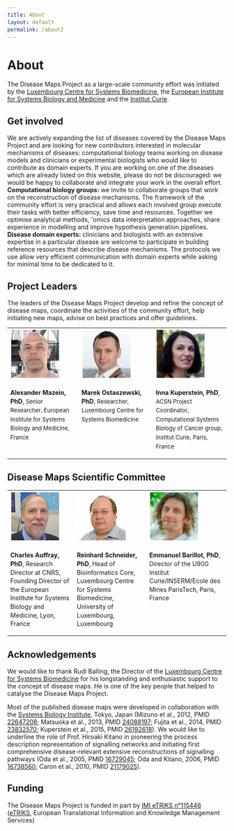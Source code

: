 ```yaml
---
title: About
layout: default
permalink: /about2
---
```

       
# About
        
The Disease Maps Project as a large-scale community effort was initiated by the <a href="http://wwwen.uni.lu/lcsb" target="_blank">Luxembourg Centre for Systems Biomedicine</a>, the <a href="http://www.eisbm.org/" target="_blank">European Institute for Systems Biology and Medicine</a> and the <a href="http://www.institut-curie.org/" target="_blank">Institut Curie</a>.

## Get involved

We are actively expanding the list of diseases covered by the Disease Maps Project and are looking for new contributors interested in molecular mechanisms of diseases: computational biology teams working on disease models and clinicians or experimental biologists who would like to contribute as domain experts. If you are working on one of the diseases which are already listed on this website, please do not be discouraged: we would be happy to collaborate and integrate your work in the overall effort. **Computational biology groups:** we invite to collaborate groups that work on the reconstruction of disease mechanisms. The framework of the community effort is very practical and allows each involved group execute their tasks with better efficiency, save time and resources. Together we optimise analytical methods, 'omics data interpretation approaches, share experience in modelling and improve hypothesis generation pipelines. **Disease domain experts:** clinicians and biologists with an extensive expertise in a particular disease are welcome to participate in building reference resources that describe disease mechanisms. The protocols we use allow very efficient communication with domain experts while asking for minimal time to be dedicated to it.

## Project Leaders
        
<p>The leaders of the Disease Maps Project develop and refine the concept of disease maps, coordinate the activities of the community effort, help initiating new maps, advise on best practices and offer guidelines.</p>

<table>
<tr>
<td style="width: 200px;"><p style="margin:2px; text-align:left;"><img src="../images/team/AlexanderMazein.jpg" width="110"/></p></td>
<td style="width: 200px;"><p style="margin:2px; text-align:left;"><img src="../images/team/MarekOstaszewski.jpg" width="110"/></p></td>
<td style="width: 200px;"><p style="margin:2px; text-align:left;"><img src="../images/team/InnaKuperstein.jpg" width="110"/></p></td>
</tr>
<tr>
<td style="width: 200px; text-align:left; vertical-align:top;"><p style="line-height:140%;"><strong>Alexander Mazein, PhD</strong>, <font size="2">Senior Researcher, European Institute for Systems Biology and Medicine, France</font></p></td>
<td style="width: 200px; text-align:left; vertical-align:top;"><p style="line-height:140%;"><strong>Marek Ostaszewski, PhD</strong>, <font size="2">Researcher, Luxembourg Centre for Systems Biomedicine</font></p></td>
<td style="width: 200px; text-align:left; vertical-align:top;"><p style="line-height:140%;"><strong>Inna Kuperstein, PhD</strong>, <font size="2">ACSN Project Coordinator, Computational Systems Biology of Cancer group, Institut Curie, Paris, France</font></p></td>
</tr>
</table>    
        
## Disease Maps Scientific Committee

<table>
<tr>
<td style="width: 200px;"><p style="margin:2px; text-align:left;"><img src="../images/team/CharlesAuffray.jpg" width="110"/></p></td>
<td style="width: 200px;"><p style="margin:2px; text-align:left;"><img src="../images/team/ReinhardSchneider.jpg" width="110"/></p></td>
<td style="width: 200px;"><p style="margin:2px; text-align:left;"><img src="../images/team/EmmanuelBarillot.jpg" width="110"/></p></td>
</tr>
<tr>
<td style="width: 200px; text-align:left; vertical-align:top;"><p style="line-height:140%;"><strong>Charles Auffray, PhD</strong>, Research Director at CNRS, Founding Director of the European Institute for Systems Biology and Medicine, Lyon, France</font></p></td>
<td style="width: 200px; text-align:left; vertical-align:top;"><p style="line-height:140%;"><strong>Reinhard Schneider, PhD</strong>, Head of Bioinformatics Core, Luxembourg Centre for Systems Biomedicine, University of Luxembourg, Luxembourg</font></p></td>
<td style="width: 200px; text-align:left; vertical-align:top;"><p style="line-height:140%;"><strong>Emmanuel Barillot, PhD</strong>, Director of the U900 Institut Curie/INSERM/Ecole des Mines ParisTech, Paris, France</font></p></td>
</tr>
</table>    





<!--## Scientific Advisory Board
Jonathan Karr  
Gary Bader  
Henning Hermjakob  
David Nickerson  -->

## Acknowledgements

<p>We would like to thank Rudi Balling, the Director of the <a href="http://lcsb.uni.lu" target="_blank">Luxembourg Centre for Systems Biomedicine</a> for his longstanding and enthusiastic support to the concept of disease maps. He is one of the key people that helped to catalyse the Disease Maps Project.</p>

<p>Most of the published disease maps were developed in collaboration with the <a href="http://www.sbi.jp/" target="_blank">Systems Biology Institute</a>, Tokyo, Japan (Mizuno et al., 2012, PMID <a href="https://www.ncbi.nlm.nih.gov/pubmed/22647208" target="_blank">22647208</a>; Matsuoka et al., 2013, PMID <a href="https://www.ncbi.nlm.nih.gov/pubmed/24088197" target="_blank">24088197</a>; Fujita et al., 2014, PMID <a href="https://www.ncbi.nlm.nih.gov/pubmed/23832570" target="_blank">23832570</a>; Kuperstein et al., 2015, PMID <a href="https://www.ncbi.nlm.nih.gov/pubmed/26192618" target="_blank">26192618</a>). We would like to underline the role of Prof. Hiroaki Kitano in pioneering the process description representation of signalling networks and initiating first comprehensive disease-relevant extensive reconstructions of signalling pathways (Oda et al., 2005, PMID <a href="https://www.ncbi.nlm.nih.gov/pubmed/16729045" target="_blank">16729045</a>; Oda and Kitano, 2006, PMID <a href="https://www.ncbi.nlm.nih.gov/pubmed/16738560" target="_blank">16738560</a>; Caron et al., 2010, PMID <a href="https://www.ncbi.nlm.nih.gov/pubmed/21179025" target="_blank">21179025</a>).</p>

## Funding

The Disease Maps Project is funded in part by [IMI eTRIKS n°115446](http://www.imi.europa.eu/projects-results/project-factsheets/etriks)
([eTRIKS](https://www.etriks.org/), European Translational Information and Knowledge Management Services)
